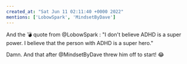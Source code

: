 ```yaml
---
created_at: "Sat Jun 11 02:11:40 +0000 2022"
mentions: ['LobowSpark', 'MindsetByDave']
---
```


And the 💣 quote from @LobowSpark : "I don't believe ADHD is a super power. I believe that the person with ADHD is a super hero."

Damn. And that after @MindsetByDave threw him off to start! 😂
